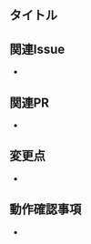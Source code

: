 ## タイトル

<!-- タイトルを記述してください -->

## 関連Issue

<!-- 関連するIssue番号やチケット番号を記述してください (例: Fixes #123, Relates to #456) -->

-

## 関連PR

<!-- 関連するPRを記述してください (例: Depends on #123, Blocks #456) -->

-

## 変更点

-

## 動作確認事項

<!-- 実施した動作確認の内容を箇条書きで記載してください -->

-
